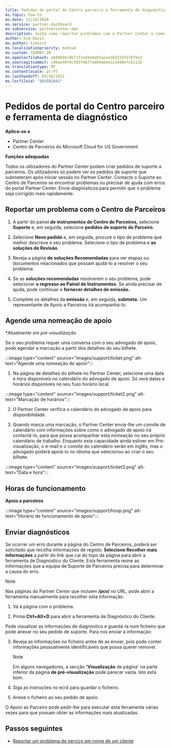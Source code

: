 ```yaml
---
title: Pedidos de portal do Centro parceiro e ferramenta de diagnóstico
ms.topic: how-to
ms.date: 11/19/2020
ms.service: partner-dashboard
ms.subservice: partnercenter-mpn
description: Saiba como reportar problemas com o Partner Center e como recolher informações de diagnóstico para a equipa de Apoio ao Parceiro.
author: Kim-Davis
ms.author: kimnich
ms.localizationpriority: medium
ms.custom: SEOMAY.20
ms.openlocfilehash: e680856c0bf1f1ed4e8eb5acea3833255576f5e3
ms.sourcegitcommit: c4bae49f6c303f0b77a404a0441c2440e7cb112b
ms.translationtype: MT
ms.contentlocale: pt-PT
ms.lasthandoff: 03/16/2021
ms.locfileid: "103582041"
---
```

# <a name="partner-center-portal-requests-and-diagnostic-tool"></a>Pedidos de portal do Centro parceiro e ferramenta de diagnóstico

**Aplica-se a**

- Partner Center
- Centro de Parceiros do Microsoft Cloud for US Government

**Funções adequadas**

Todos os utilizadores do Partner Center podem criar pedidos de suporte a parceiros. Os utilizadores só podem ver os pedidos de suporte que submeteram após iniciar sessão no Partner Center.
Contacte o Suporte ao Centro de Parceiros se encontrar problemas ou precisar de ajuda com erros do portal Partner Center. Envie diagnósticos para permitir que o problema seja corrigido mais rapidamente.

## <a name="report-a-problem-with-the-partner-center"></a>Reportar um problema com o Centro de Parceiros

1. A partir do painel **de instrumentos do Centro de Parceiros,** selecione **Suporte** e, em seguida, selecione **pedidos de suporte do Parceiro**.

2. Selecione **Novo pedido** e, em seguida, procure o tipo de problema que melhor descreve o seu problema. Selecione o tipo de problema e **as soluções de Revisão**.

3. Reveja a página **de soluções Recomendadas** para ver etapas ou documentos relacionados que possam ajudá-lo a resolver o seu problema.

4. Se as **soluções recomendadas** resolverem o seu problema, pode selecionar **o regresso ao Painel de Instrumentos**. Se ainda precisar de ajuda, pode continuar e **fornecer detalhes de emissão.**

5. Complete os detalhes da **emissão** e, em seguida, **submeta.** Um representante de Apoio a Parceiros irá acompanhá-lo.

## <a name="schedule-a-support-appointment"></a>Agende uma nomeação de apoio 

**Atualmente em pré-visualização*

Se o seu problema requer uma conversa com o seu advogado de apoio, pode agendar a marcação a partir dos detalhes do seu bilhete.

:::image type="content" source="images/support/ticket.png" alt-text="Agende uma nomeação de apoio":::

1.  Na página de detalhes do bilhete no Partner Center, selecione uma data e hora disponíveis no calendário do advogado de apoio. Só verá datas e horários disponíveis no seu fuso horário local.

:::image type="content" source="images/support/ticket2.png" alt-text="Marcação de horários":::

2. O Partner Center verifica o calendário do advogado de apoio para disponibilidade.

1. Quando marca uma marcação, o Partner Center envia-lhe um convite de calendário com informações sobre como o advogado de apoio irá contactá-lo, para que possa acompanhar esta nomeação no seu próprio calendário de trabalho.  Enquanto esta capacidade ainda estiver em Pré-visualização, o e-mail e o convite do calendário serão em inglês, mas o advogado poderá apoiá-lo no idioma que selecionou ao criar o seu bilhete.

:::image type="content" source="images/support/ticket3.png" alt-text="Data e hora":::

## <a name="hours-of-operation"></a>Horas de funcionamento

**Apoio a parceiros**

:::image type="content" source="images/support/hoop.png" alt-text="Horário de funcionamento de apoio":::

## <a name="send-diagnostics"></a>Enviar diagnósticos

Se ocorrer um erro durante a página do Centro de Parceiros, poderá ser solicitado que recolha informações de registo. **Selecione Recolher mais informações** a partir do link que cai do topo da página para abrir a ferramenta de Diagnóstico do Cliente. Esta ferramenta reúne as informações que a equipa de Suporte de Parceiros precisa para determinar a causa do erro. 

>[!NOTE]
>Nas páginas do Partner Center que incluem **/pcv/** no URL, pode abrir a ferramenta manualmente para recolher esta informação.

1. Vá à página com o problema.

2. Prima **Ctrl+Alt+D** para abrir a ferramenta de Diagnóstico do Cliente.

Pode visualizar as informações de diagnóstico e guardá-la num ficheiro que pode anexar no seu pedido de suporte. Para nos enviar a informação:

3. Reveja as informações no ficheiro antes de as enviar, pois pode conter informações pessoalmente identificáveis que possa querer remover.

    >[!NOTE]
    >Em alguns navegadores, a secção **'Visualização** de página' na parte inferior da página **de pré-visualização** pode parecer vazia. Isto está bom.

4. Siga as instruções no ecrã para guardar o ficheiro.

5. Anexe o ficheiro ao seu pedido de apoio.

O Apoio ao Parceiro pode pedir-lhe para executar esta ferramenta várias vezes para que possam obter as informações mais atualizadas.

## <a name="next-steps"></a>Passos seguintes

- [Reportar um problema de serviço em nome de um cliente](report-problems-on-behalf-of-a-customer.md)
